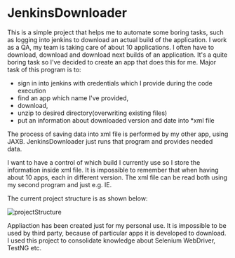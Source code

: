 # JenkinsDownloader

This is a simple project that helps me to automate some boring tasks, such as logging into jenkins to download an actual build of the application. 
I work as a QA, my team is taking care of about 10 applications. I often have to download, download and download next builds of an application. It's a quite boring task so I've decided to create an app that does this for me. Major task of this program is to:
<ul>
<li>sign in into jenkins with credentials which I provide during the code execution</li>
<li>find an app which name I've provided,</li>
<li>download,</li>
<li>unzip to desired directory(overwriting existing files)</li>
<li>put an information about downloaded version and date into *xml file</li> 
</ul>

The process of saving data into xml file is performed by my other app, using JAXB. JenkinsDownloader just runs that program and provides needed data. 

I want to have a control of which build I currently use so I store the information inside xml file. It is impossible to remember that when having about 10 apps, each in different version. The xml file can be read both using my second program and just e.g. IE. 

The current project structure is as shown below: 

![projectStructure](https://user-images.githubusercontent.com/99602564/203613859-af450bfb-f4a9-4dea-affa-900fa8f1691b.png)

Appliaction has been created just for my personal use. It is impossible to be used by third party, because of particular apps it is developed to download. I used this project to consolidate knowledge about Selenium WebDriver, TestNG etc. 


